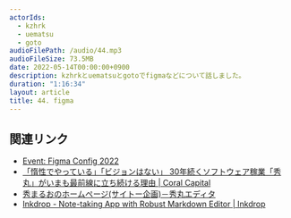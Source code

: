 ```yaml
---
actorIds:
  - kzhrk
  - uematsu
  - goto
audioFilePath: /audio/44.mp3
audioFileSize: 73.5MB
date: 2022-05-14T00:00:00+0900
description: kzhrkとuematsuとgotoでfigmaなどについて話しました。
duration: "1:16:34"
layout: article
title: 44. figma
---
```


<!-- prettier-ignore-start -->

## 関連リンク

- [Event: Figma Config 2022](https://config.figma.com/events/figma-config-2022/home)
- [「惰性でやっている」「ビジョンはない」 30年続くソフトウェア稼業「秀丸」がいまも最前線に立ち続ける理由 \| Coral Capital](https://coralcap.co/2022/05/hidemaru-01/)
- [秀まるおのホームページ(サイトー企画)－秀丸エディタ](https://hide.maruo.co.jp/software/hidemaru.html)
- [Inkdrop - Note-taking App with Robust Markdown Editor \| Inkdrop](https://www.inkdrop.app/)

<!-- prettier-ignore-end -->
